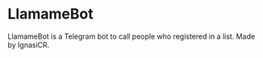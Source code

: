 # LlamameBot

LlamameBot is a Telegram bot to call people who registered in a list. Made by IgnasiCR.
